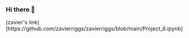 ### Hi there 👋

<!--
**zavierriggs/zavierriggs** is a ✨ _special_ ✨ repository because its `README.md` (this file) appears on your GitHub profile.

Here are some ideas to get you started:

- 🔭 I’m currently working on ... Buying Christmas gifts
- 🌱 I’m currently learning ... Business Finance at Cal Poly Pomona
- 👯 I’m looking to collaborate on ... An affordable Christmas list
- 🤔 I’m looking for help with ... Christmas gift ideas
- 💬 Ask me about ... Fast Food reccommendations
- 📫 How to reach me: Instagram: @zavier.riggs
- 😄 Pronouns: ... he/him
- ⚡ Fun fact: ... I have never seen Harry Potter
--> (zavier's link)[https://github.com/zavierriggs/zavierriggs/blob/main/Project_6.ipynb]
